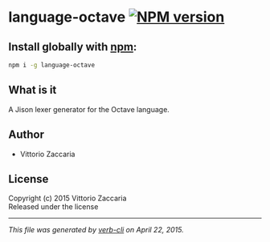 # language-octave [![NPM version](https://badge.fury.io/js/language-octave.svg)](http://badge.fury.io/js/language-octave)

## Install globally with [npm](npmjs.org):

```bash
npm i -g language-octave
```

What is it
----------

A Jison lexer generator for the Octave language.


## Author

* Vittorio Zaccaria

## License
Copyright (c) 2015 Vittorio Zaccaria  
Released under the  license

***

_This file was generated by [verb-cli](https://github.com/assemble/verb-cli) on April 22, 2015._
